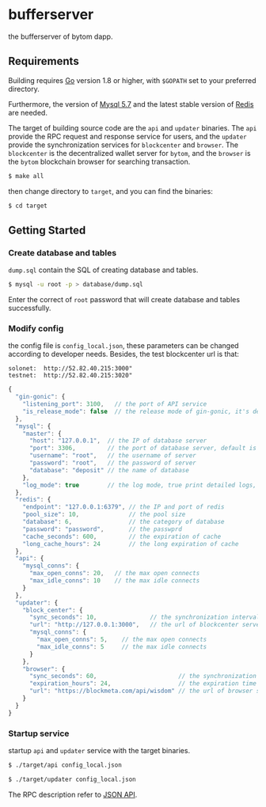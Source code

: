 # bufferserver

the bufferserver of bytom dapp.

## Requirements

Building requires [Go](https://golang.org/doc/install) version 1.8 or higher, with `$GOPATH` set to your preferred directory.

Furthermore, the version of [Mysql 5.7](https://www.mysql.com/) and the latest stable version of [Redis](https://redis.io/) are needed.

The target of building source code are the `api` and `updater` binaries. The `api` provide the RPC request and response service for users, and the `updater` provide the synchronization services for `blockcenter` and `browser`. The `blockcenter` is the decentralized wallet server for `bytom`, and the `browser` is the `bytom` blockchain browser for searching transaction.

```bash
$ make all
```

then change directory to `target`, and you can find the binaries:

```bash
$ cd target
```

## Getting Started

### Create database and tables

`dump.sql` contain the SQL of creating database and tables.

```bash
$ mysql -u root -p > database/dump.sql
```

Enter the correct of `root` password that will create database and tables successfully.

### Modify config

the config file is `config_local.json`, these parameters can be changed according to developer needs. Besides, the 
test blockcenter url is that:

```
solonet:  http://52.82.40.215:3000"
testnet:  http://52.82.40.215:3020"
```

```js
{
  "gin-gonic": {
    "listening_port": 3100,   // the port of API service
    "is_release_mode": false  // the release mode of gin-gonic, it's debug mode with false
  },
  "mysql": {
    "master": {
      "host": "127.0.0.1",  // the IP of database server
      "port": 3306,         // the port of database server, default is 3306
      "username": "root",   // the username of server 
      "password": "root",   // the password of server
      "database": "deposit" // the name of database
    },
    "log_mode": true        // the log mode, true print detailed logs, false only print error logs 
  },
  "redis": {
    "endpoint": "127.0.0.1:6379", // the IP and port of redis
    "pool_size": 10,              // the pool size
    "database": 6,                // the category of database
    "password": "password",       // the passwprd
    "cache_seconds": 600,         // the expiration of cache
    "long_cache_hours": 24        // the long expiration of cache
  },
  "api": {
    "mysql_conns": {
      "max_open_conns": 20,   // the max open connects
      "max_idle_conns": 10    // the max idle connects
    }
  },
  "updater": {
    "block_center": {
      "sync_seconds": 10,               // the synchronization interval
      "url": "http://127.0.0.1:3000",   // the url of blockcenter server
      "mysql_conns": {
        "max_open_conns": 5,    // the max open connects
        "max_idle_conns": 5     // the max idle connects
      }
    },
    "browser": {
      "sync_seconds": 60,                       // the synchronization interval
      "expiration_hours": 24,                   // the expiration time of hours
      "url": "https://blockmeta.com/api/wisdom" // the url of browser server
    }
  }
}
```

### Startup service

startup `api` and `updater` service with the target binaries.

```bash
$ ./target/api config_local.json
```

```bash
$ ./target/updater config_local.json
```

The RPC description refer to [JSON API](https://github.com/oysheng/bufferserver/wiki).